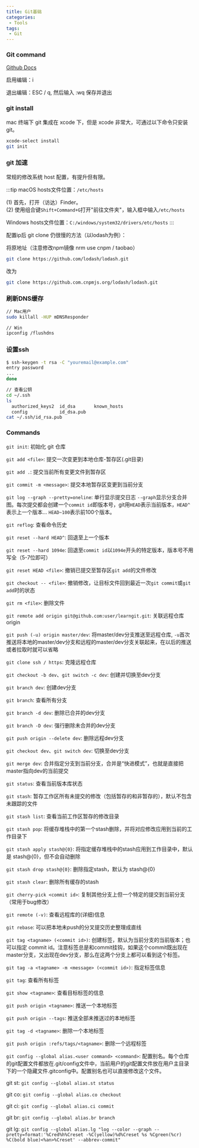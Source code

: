 ```yaml
---
title: Git基础
categories:
 - Tools
tags:
 - Git
---
```


<!-- more -->


### Git command

[Github Docs](https://docs.github.com/en/github)

启用编辑：i 

退出编辑：ESC / q, 然后输入 :wq 保存并退出


### git install

  mac 终端下 git 集成在 xcode 下，但是 xcode 非常大，可通过以下命令只安装 git。

  ```bash
  xcode-select install
  git init
  ```


### git 加速

  常规的修改系统 host 配置，有提升但有限。

  :::tip
  macOS hosts文件位置：`/etc/hosts`

  (1) 首先，打开（访达）Finder。  
  (2) 使用组合键`Shift+Command+G`打开"前往文件夹"，输入框中输入`/etc/hosts`
  
  Windows hosts文件位置：`C:/windows/system32/drivers/etc/hosts`
  :::

  配置ip后 git clone 仍很慢的方法（以lodash为例）：

  将原地址（注意修改npm镜像 nrm use cnpm / taobao）

  ```bash
  git clone https://github.com/lodash/lodash.git
  ```

  改为

  ```bash
  git clone https://github.com.cnpmjs.org/lodash/lodash.git
  ```

  ### 刷新DNS缓存
  ```bash
  // Mac用户
  sudo killall -HUP mDNSResponder

  // Win
  ipconfig /flushdns
  ```

### 设置ssh

  ```bash
  $ ssh-keygen -t rsa -C "youremail@example.com"
  entry password
  ...
  done

  // 查看公钥
  cd ~/.ssh
  ls
    authorized_keys2  id_dsa       known_hosts
    config            id_dsa.pub
  cat ~/.ssh/id_rsa.pub
  ```

### Commands

  `git init`: 初始化 git 仓库

  `git add <file>`: 提交一次变更到本地仓库-暂存区(.git目录)

  `git add .`: 提交当前所有变更文件到暂存区

  `git commit -m <message>`: 提交本地暂存区变更到当前分支

  `git log --graph --pretty=oneline`: 单行显示提交日志 `--graph`显示分支合并图。每次提交都会创建一个`commit id`即版本号，git用`HEAD`表示当前版本，`HEAD^`表示上一个版本... `HEAD~100`表示前100个版本。

  `git reflog`: 查看命令历史

  `git reset --hard HEAD^`: 回退至上一个版本
  
  `git reset --hard 1094e`: 回退至`commit id`以`1094e`开头的特定版本，版本号不用写全（5-7位即可）

  `git reset HEAD <file>`: 撤销已提交至暂存区`git add`的文件修改

  `git checkout -- <file>`: 撤销修改，让目标文件回到最近一次`git commit`或`git add`时的状态

  `git rm <file>`: 删除文件

  `git remote add origin git@github.com:user/learngit.git`: 关联远程仓库origin

  `git push (-u) origin master/dev`: 将master/dev分支推送至远程仓库, `-u`首次推送将本地的master/dev分支和远程的master/dev分支关联起来，在以后的推送或者拉取时就可以省略

  `git clone ssh / https`: 克隆远程仓库

  `git checkout -b dev`、`git switch -c dev`: 创建并切换至dev分支

  `git branch dev`: 创建dev分支

  `git branch`: 查看所有分支

  `git branch -d dev`: 删除已合并的dev分支

  `git branch -D dev`: 强行删除未合并的dev分支

  `git push origin --delete dev`: 删除远程dev分支

  `git checkout dev`、`git switch dev`: 切换至dev分支

  `git merge dev`: 合并指定分支到当前分支，合并是“快进模式”，也就是直接把master指向dev的当前提交

  `git status`: 查看当前版本库状态

  `git stash`: 暂存工作区所有未提交的修改（包括暂存的和非暂存的），默认不包含未跟踪的文件

  `git stash list`: 查看当前工作区暂存的修改目录

  `git stash pop`: 将缓存堆栈中的第一个stash删除，并将对应修改应用到当前的工作目录下

  `git stash apply stash@{0}`: 将指定缓存堆栈中的stash应用到工作目录中，默认是 stash@{0}，但不会自动删除

  `git stash drop stash@{0}`: 删除指定stash，默认为 stash@{0}

  `git stash clear`: 删除所有缓存的stash

  `git cherry-pick <commit id>`: 复制其他分支上但一个特定的提交到当前分支（常用于bug修改）

  `git remote (-v)`: 查看远程库的(详细)信息 

  `git rebase`: 可以把本地未push的分叉提交历史整理成直线

  `git tag <tagname> (<commit id>)`: 创建标签，默认为当前分支的当前版本；也可以指定 commit id。注意标签总是和commit挂钩，如果这个commit既出现在master分支，又出现在dev分支，那么在这两个分支上都可以看到这个标签。

  `git tag -a <tagname> -m <message> (<commit id>)`: 指定标签信息

  `git tag`: 查看所有标签

  `git show <tagname>`: 查看目标标签的信息

  `git push origin <tagname>`: 推送一个本地标签

  `git push origin --tags`: 推送全部未推送过的本地标签

  `git tag -d <tagname>`: 删除一个本地标签

  `git push origin :refs/tags/<tagname>`: 删除一个远程标签

  `git config --global alias.<user command> <command>`: 配置别名。每个仓库的git配置文件都放在.git/config文件中，当前用户的git配置文件放在用户主目录下的一个隐藏文件.gitconfig中。配置别名也可以直接修改这个文件。

  git st: `git config --global alias.st status`

  git co: `git config --global alias.co checkout`

  git ci: `git config --global alias.ci commit`

  git br: `git config --global alias.br branch`

  git lg: `git config --global alias.lg "log --color --graph --pretty=format:'%Cred%h%Creset -%C(yellow)%d%Creset %s %Cgreen(%cr) %C(bold blue)<%an>%Creset' --abbrev-commit"`
